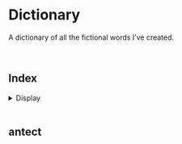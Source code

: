 # Dictionary

A dictionary of all the fictional words I’ve created.


<br>


## Index

<details>
  <summary> Display </summary> <br>

<table>
  <td>
    <a href="#antect"> antect </a> <br>
    <a href="#"> – </a> <br>
    <a href="#"> – </a> <br>
    <a href="#"> – </a> <br>
    <a href="#"> – </a> <br>
    <a href="#"> – </a> <br>
    <a href="#"> – </a> <br>
    <a href="#"> – </a> <br>
    <a href="#"> – </a> <br>
    <a href="#"> – </a> <br>
    <a href="#"> – </a> <br>
    <a href="#"> – </a> <br>
    <a href="#"> – </a>
  </td>
</table>

</details>


<br>


## antect
